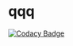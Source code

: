 # qqq
[![Codacy Badge](https://api.codacy.com/project/badge/Grade/1c84aeafc71142869e705b3c30d18144)](https://app.codacy.com/gh/hehe02921/qqq?utm_source=github.com&utm_medium=referral&utm_content=hehe02921/qqq&utm_campaign=Badge_Grade_Settings)